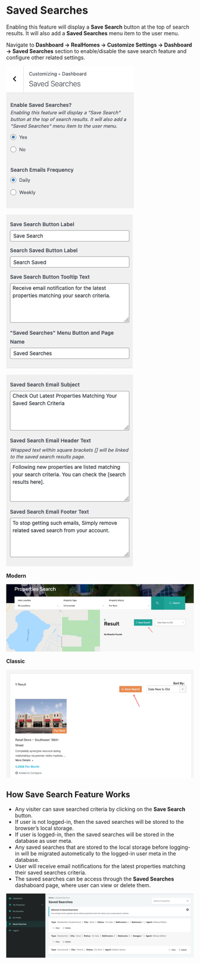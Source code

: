 # Saved Searches

Enabling this feature will display a **Save Search** button at the top of search results. It will also add a **Saved Searches** menu item to the user menu.

Navigate to **Dashboard → RealHomes → Customize Settings → Dashboard → Saved Searches** section to enable/disable the save search feature and configure other related settings. 

![RealHomes Documentation](images/member-pages/saved-searches-setting-1.jpg)

![RealHomes Documentation](images/member-pages/saved-searches-setting-2.jpg)

![RealHomes Documentation](images/member-pages/saved-searches-setting-3.jpg)

**Modern**

![RealHomes Documentation](images/member-pages/save-search-modern.jpg)

**Classic**

![RealHomes Documentation](images/member-pages/save-search-classic.jpg)

## How Save Search Feature Works

- Any visiter can save searched criteria by clicking on the **Save Search** button.
- If user is not logged-in, then the saved searches will be stored to the browser’s local storage.
- If user is logged-in, then the saved searches will be stored in the database as user meta.
- Any saved searches that are stored to the local storage before logging-in will be migrated autometically to the logged-in user meta in the database.
- User will receive email notifications for the latest properties matching their saved searches criteria.
- The saved searches can be access through the **Saved Searches** dashaboard page, where user can view or delete them.

![RealHomes Documentation](images/member-pages/save-search-dashboard.jpg)